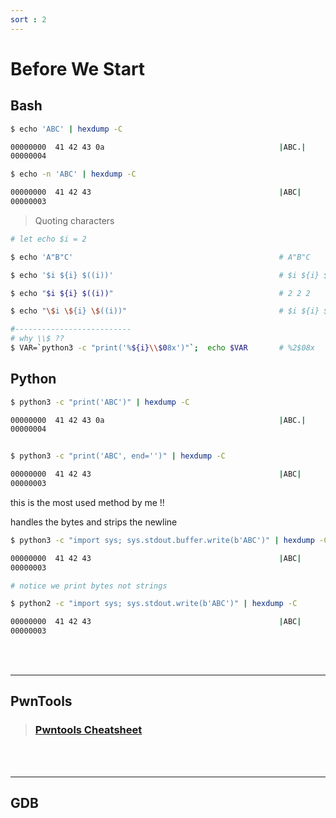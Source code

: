 ```yaml
---
sort : 2
---
```


# Before We Start



## Bash
```bash
$ echo 'ABC' | hexdump -C

00000000  41 42 43 0a                                       |ABC.|
00000004

$ echo -n 'ABC' | hexdump -C

00000000  41 42 43                                          |ABC|
00000003
```

> Quoting characters 

```bash
# let echo $i = 2

$ echo 'A"B"C'                                              # A"B"C

$ echo '$i ${i} $((i))'                                     # $i ${i} $((i))

$ echo "$i ${i} $((i))"                                     # 2 2 2

$ echo "\$i \${i} \$((i))"                                  # $i ${i} $((i))

#--------------------------
# why \\$ ?? 
$ VAR=`python3 -c "print('%${i}\\$08x')"`;  echo $VAR       # %2$08x

```


## Python

```bash
$ python3 -c "print('ABC')" | hexdump -C

00000000  41 42 43 0a                                       |ABC.|
00000004


$ python3 -c "print('ABC', end='')" | hexdump -C 

00000000  41 42 43                                          |ABC|
00000003
```

this is the most used method by me !! 

handles the bytes and strips the newline

```bash
$ python3 -c "import sys; sys.stdout.buffer.write(b'ABC')" | hexdump -C 

00000000  41 42 43                                          |ABC|
00000003

# notice we print bytes not strings

$ python2 -c "import sys; sys.stdout.write(b'ABC')" | hexdump -C 

00000000  41 42 43                                          |ABC|
00000003
```



<br><br>

--- 
## PwnTools

>### [Pwntools Cheatsheet](https://gist.github.com/anvbis/64907e4f90974c4bdd930baeb705dedf)





<br><br>

---
## GDB 